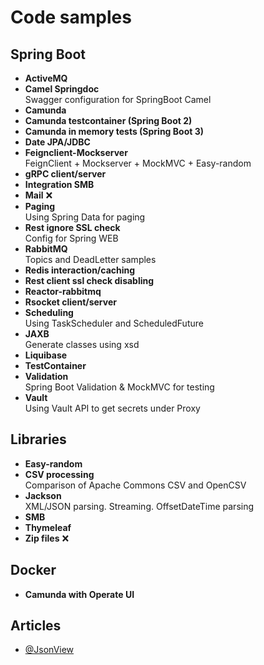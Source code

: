 # Code samples

## Spring Boot

- **ActiveMQ**
- **Camel Springdoc**\
  Swagger configuration for SpringBoot Camel
- **Camunda**
- **Camunda testcontainer (Spring Boot 2)**
- **Camunda in memory tests (Spring Boot 3)**
- **Date JPA/JDBC**
- **Feignclient-Mockserver** \
FeignClient + Mockserver + MockMVC + Easy-random
- **gRPC client/server**
- **Integration SMB**
- **Mail** &#x274C;
- **Paging**\
  Using Spring Data for paging
- **Rest ignore SSL check**\
  Config for Spring WEB
- **RabbitMQ**\
  Topics and DeadLetter samples
- **Redis interaction/caching**
- **Rest client ssl check disabling**
- **Reactor-rabbitmq**
- **Rsocket client/server**
- **Scheduling**\
Using TaskScheduler and ScheduledFuture
- **JAXB**\
  Generate classes using xsd
- **Liquibase**
- **TestContainer**
- **Validation**\
  Spring Boot Validation & MockMVC for testing
- **Vault**\
  Using Vault API to get secrets under Proxy

## Libraries

- **Easy-random**
- **CSV processing**\
  Comparison of Apache Commons CSV and OpenCSV
- **Jackson**\
  XML/JSON parsing. Streaming. OffsetDateTime parsing
- **SMB**
- **Thymeleaf**
- **Zip files** &#x274C;

## Docker
- **Camunda with Operate UI**

## Articles

- [@JsonView](https://reflectoring.io/jackson-jsonview-tutorial/)

[//]: # (
TODO
zip
сертификаты?
кафка
security
web socket
cookie
OAuth
)
